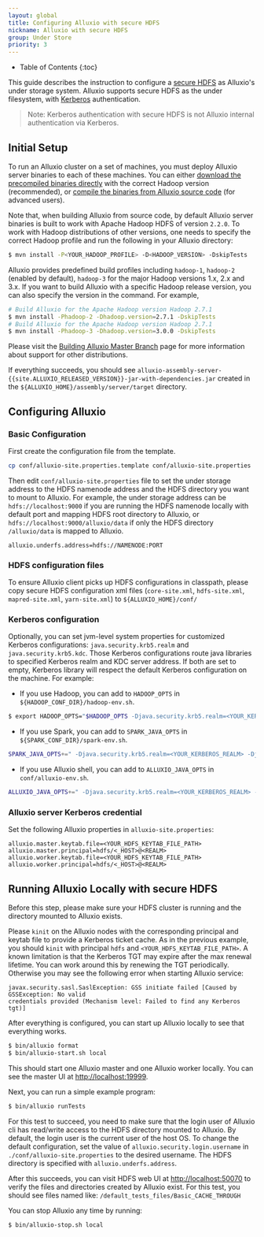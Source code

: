 ```yaml
---
layout: global
title: Configuring Alluxio with secure HDFS
nickname: Alluxio with secure HDFS
group: Under Store
priority: 3
---
```


* Table of Contents
{:toc}

This guide describes the instruction to configure a
[secure HDFS](https://hadoop.apache.org/docs/r2.7.2/hadoop-project-dist/hadoop-common/SecureMode.html)
as Alluxio's under storage system. Alluxio supports secure HDFS as the under filesystem, with
[Kerberos](http://web.mit.edu/kerberos/) authentication.

> Note: Kerberos authentication with secure HDFS is not Alluxio internal authentication via Kerberos.

## Initial Setup

To run an Alluxio cluster on a set of machines, you must deploy Alluxio server binaries to each of
these machines. You can either
[download the precompiled binaries directly](http://www.alluxio.org/download)
with the correct Hadoop version (recommended), or
[compile the binaries from Alluxio source code](building-Alluxio-Master-Branch.html)
(for advanced users).

Note that, when building Alluxio from source code, by default Alluxio server binaries is built to
work with Apache Hadoop HDFS of version `2.2.0`. To work with Hadoop distributions of other
versions, one needs to specify  the correct Hadoop profile and run the following in your Alluxio
directory:

```bash
$ mvn install -P<YOUR_HADOOP_PROFILE> -D<HADOOP_VERSION> -DskipTests
```

Alluxio provides predefined build profiles including `hadoop-1`, `hadoop-2` (enabled by default),
`hadoop-3` for the major Hadoop versions 1.x, 2.x and 3.x. If you want to build Alluxio with a specific
Hadoop release version, you can also specify the version in the command. For example,

```bash
# Build Alluxio for the Apache Hadoop version Hadoop 2.7.1
$ mvn install -Phadoop-2 -Dhadoop.version=2.7.1 -DskipTests
# Build Alluxio for the Apache Hadoop version Hadoop 2.7.1
$ mvn install -Phadoop-3 -Dhadoop.version=3.0.0 -DskipTests
```

Please visit the
[Building Alluxio Master Branch](Building-Alluxio-Master-Branch.html#distro-support) page for more
information about support for other distributions.

If everything succeeds, you should see
`alluxio-assembly-server-{{site.ALLUXIO_RELEASED_VERSION}}-jar-with-dependencies.jar` created in
the `${ALLUXIO_HOME}/assembly/server/target` directory.


## Configuring Alluxio

### Basic Configuration

First create the configuration file from the template.

```bash
cp conf/alluxio-site.properties.template conf/alluxio-site.properties
```

Then edit `conf/alluxio-site.properties` file to set the under storage address to the HDFS namenode
address and the HDFS directory you want to mount to Alluxio. For example, the under storage address
can be `hdfs://localhost:9000` if you are running the HDFS namenode locally with default port and
mapping HDFS root directory to Alluxio, or `hdfs://localhost:9000/alluxio/data` if only the HDFS
directory `/alluxio/data` is mapped to Alluxio.

```
alluxio.underfs.address=hdfs://NAMENODE:PORT
```

### HDFS configuration files

To ensure Alluxio client picks up HDFS configurations in classpath, please copy secure HDFS
configuration xml files (`core-site.xml`, `hdfs-site.xml`, `mapred-site.xml`, `yarn-site.xml`) to
`${ALLUXIO_HOME}/conf/`

### Kerberos configuration

Optionally, you can set jvm-level system properties for customized Kerberos configurations:
`java.security.krb5.realm` and `java.security.krb5.kdc`. Those Kerberos configurations route java
libraries to specified Kerberos realm and KDC server address.
If both are set to empty, Kerberos library will respect
the default Kerberos configuration on the machine. For example:

* If you use Hadoop, you can add to `HADOOP_OPTS` in `${HADOOP_CONF_DIR}/hadoop-env.sh`.

```bash
$ export HADOOP_OPTS="$HADOOP_OPTS -Djava.security.krb5.realm=<YOUR_KERBEROS_REALM> -Djava.security.krb5.kdc=<YOUR_KERBEROS_KDC_ADDRESS>"
```

* If you use Spark, you can add to `SPARK_JAVA_OPTS` in `${SPARK_CONF_DIR}/spark-env.sh`.

```bash
SPARK_JAVA_OPTS+=" -Djava.security.krb5.realm=<YOUR_KERBEROS_REALM> -Djava.security.krb5.kdc=<YOUR_KERBEROS_KDC_ADDRESS>"
```

* If you use Alluxio shell, you can add to `ALLUXIO_JAVA_OPTS` in `conf/alluxio-env.sh`.

```bash
ALLUXIO_JAVA_OPTS+=" -Djava.security.krb5.realm=<YOUR_KERBEROS_REALM> -Djava.security.krb5.kdc=<YOUR_KERBEROS_KDC_ADDRESS>"
```

### Alluxio server Kerberos credential

Set the following Alluxio properties in `alluxio-site.properties`:

```properties
alluxio.master.keytab.file=<YOUR_HDFS_KEYTAB_FILE_PATH>
alluxio.master.principal=hdfs/<_HOST>@<REALM>
alluxio.worker.keytab.file=<YOUR_HDFS_KEYTAB_FILE_PATH>
alluxio.worker.principal=hdfs/<_HOST>@<REALM>
```

## Running Alluxio Locally with secure HDFS

Before this step, please make sure your HDFS cluster is running and the directory mounted to
Alluxio exists.

Please `kinit` on the Alluxio nodes with the corresponding principal and keytab file
to provide a Kerberos ticket cache. As in the previous example, you should `kinit` with principal `hdfs` and
`<YOUR_HDFS_KEYTAB_FILE_PATH>`. A known limitation is that the Kerberos TGT may expire after
the max renewal lifetime. You can work around this by renewing the TGT periodically. Otherwise you
may see the following error when starting Alluxio service:

```
javax.security.sasl.SaslException: GSS initiate failed [Caused by GSSException: No valid
credentials provided (Mechanism level: Failed to find any Kerberos tgt)]
```

After everything is configured, you can start up Alluxio locally to see that everything works.

```bash
$ bin/alluxio format
$ bin/alluxio-start.sh local
```

This should start one Alluxio master and one Alluxio worker locally. You can see the master UI at
[http://localhost:19999](http://localhost:19999).

Next, you can run a simple example program:

```bash
$ bin/alluxio runTests
```

For this test to succeed, you need to make sure that the login user of Alluxio cli has
read/write access to the HDFS directory mounted to Alluxio. By default,
the login user is the current user of the host OS. To change the default configuration, set the value of
`alluxio.security.login.username` in `./conf/alluxio-site.properties` to the desired username.
The HDFS directory is specified with `alluxio.underfs.address`.

After this succeeds, you can visit HDFS web UI at [http://localhost:50070](http://localhost:50070)
to verify the files and directories created by Alluxio exist. For this test, you should see
files named like: `/default_tests_files/Basic_CACHE_THROUGH`

You can stop Alluxio any time by running:

```bash
$ bin/alluxio-stop.sh local
```
